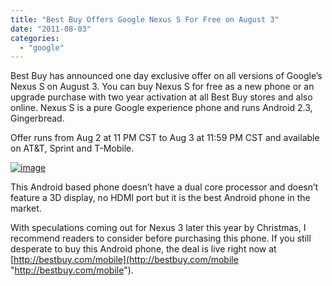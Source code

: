 ```yaml
---
title: "Best Buy Offers Google Nexus S For Free on August 3"
date: "2011-08-03"
categories: 
  - "google"
---
```


Best Buy has announced one day exclusive offer on all versions of Google’s Nexus S on August 3. You can buy Nexus S for free as a new phone or an upgrade purchase with two year activation at all Best Buy stores and also online. Nexus S is a pure Google experience phone and runs Android 2.3, Gingerbread.

Offer runs from Aug 2 at 11 PM CST to Aug 3 at 11:59 PM CST and available on AT&T, Sprint and T-Mobile.

[![image](http://lh6.ggpht.com/-J72Oev0k0l4/Tjjudd3cN2I/AAAAAAAAFjQ/wxivVDDw0ws/image_thumb%25255B1%25255D.png?imgmax=800 "image")](http://lh4.ggpht.com/-6_zjfw8aTbE/TjjuaGhbX0I/AAAAAAAAFjM/wksDzlj0nwU/s1600-h/image%25255B3%25255D.png)

This Android based phone doesn’t have a dual core processor and doesn’t feature a 3D display, no HDMI port but it is the best Android phone in the market.

With speculations coming out for Nexus 3 later this year by Christmas, I recommend readers to consider before purchasing this phone. If you still desperate to buy this Android phone, the deal is live right now at [http://bestbuy.com/mobile](http://bestbuy.com/mobile "http://bestbuy.com/mobile").
